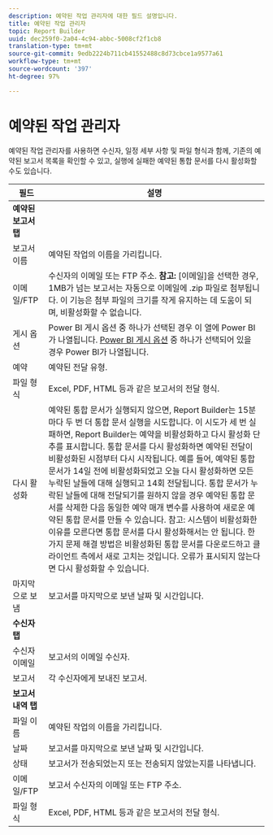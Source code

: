 ```yaml
---
description: 예약된 작업 관리자에 대한 필드 설명입니다.
title: 예약된 작업 관리자
topic: Report Builder
uuid: dec259f0-2a04-4c94-abbc-5008cf2f1cb8
translation-type: tm+mt
source-git-commit: 9edb2224b711cb41552488c8d73cbce1a9577a61
workflow-type: tm+mt
source-wordcount: '397'
ht-degree: 97%

---
```



# 예약된 작업 관리자

예약된 작업 관리자를 사용하면 수신자, 일정 세부 사항 및 파일 형식과 함께, 기존의 예약된 보고서 목록을 확인할 수 있고, 실행에 실패한 예약된 통합 문서를 다시 활성화할 수도 있습니다.

| 필드 | 설명 |
| --- | --- |
| **예약된 보고서 탭** |  |
| 보고서 이름 | 예약된 작업의 이름을 가리킵니다. |
| 이메일/FTP | 수신자의 이메일 또는 FTP 주소. **참고:** [이메일]을 선택한 경우, 1MB가 넘는 보고서는 자동으로 이메일에 .zip 파일로 첨부됩니다. 이 기능은 첨부 파일의 크기를 작게 유지하는 데 도움이 되며, 비활성화할 수 없습니다. |
| 게시 옵션 | Power BI 게시 옵션 중 하나가 선택된 경우 이 열에 Power BI가 나열됩니다. [Power BI 게시 옵션](https://experienceleague.adobe.com/docs/analytics/analyze/report-builder/publish-powerbi/power-bi.html) 중 하나가 선택되어 있을 경우 Power BI가 나열됩니다. |
| 예약 | 예약된 전달 유형. |
| 파일 형식 | Excel, PDF, HTML 등과 같은 보고서의 전달 형식. |
| 다시 활성화 | 예약된 통합 문서가 실행되지 않으면, Report Builder는 15분마다 두 번 더 통합 문서 실행을 시도합니다. 이 시도가 세 번 실패하면, Report Builder는 예약을 비활성화하고 다시 활성화 단추를 표시합니다. 통합 문서를 다시 활성화하면 예약된 전달이 비활성화된 시점부터 다시 시작됩니다.  예를 들어, 예약된 통합 문서가 14일 전에 비활성화되었고 오늘 다시 활성화하면 모든 누락된 날들에 대해 실행되고 14회 전달됩니다. 통합 문서가 누락된 날들에 대해 전달되기를 원하지 않을 경우 예약된 통합 문서를 삭제한 다음 동일한 예약 매개 변수를 사용하여 새로운 예약된 통합 문서를 만들 수 있습니다.   참고: 시스템이 비활성화한 이유를 모른다면 통합 문서를 다시 활성화해서는 안 됩니다. 한 가지 문제 해결 방법은 비활성화된 통합 문서를 다운로드하고 클라이언트 측에서 새로 고치는 것입니다. 오류가 표시되지 않는다면 다시 활성화할 수 있습니다. |
| 마지막으로 보냄 | 보고서를 마지막으로 보낸 날짜 및 시간입니다. |
| **수신자 탭** |  |
| 수신자 이메일 | 보고서의 이메일 수신자. |
| 보고서 | 각 수신자에게 보내진 보고서. |
| **보고서 내역 탭** |  |
| 파일 이름 | 예약된 작업의 이름을 가리킵니다. |
| 날짜 | 보고서를 마지막으로 보낸 날짜 및 시간입니다. |
| 상태 | 보고서가 전송되었는지 또는 전송되지 않았는지를 나타냅니다. |
| 이메일/FTP | 보고서 수신자의 이메일 또는 FTP 주소. |
| 파일 형식 | Excel, PDF, HTML 등과 같은 보고서의 전달 형식. |

